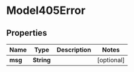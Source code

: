 

# Model405Error

## Properties

Name | Type | Description | Notes
------------ | ------------- | ------------- | -------------
**msg** | **String** |  |  [optional]



